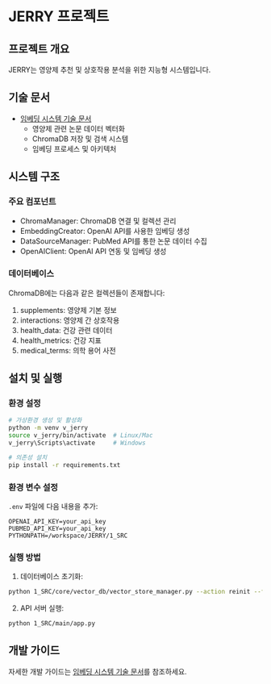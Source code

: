 # JERRY 프로젝트

## 프로젝트 개요
JERRY는 영양제 추천 및 상호작용 분석을 위한 지능형 시스템입니다.

## 기술 문서

- [임베딩 시스템 기술 문서](0_docs/embedding.md)
  - 영양제 관련 논문 데이터 벡터화
  - ChromaDB 저장 및 검색 시스템
  - 임베딩 프로세스 및 아키텍처

## 시스템 구조

### 주요 컴포넌트
- ChromaManager: ChromaDB 연결 및 컬렉션 관리
- EmbeddingCreator: OpenAI API를 사용한 임베딩 생성
- DataSourceManager: PubMed API를 통한 논문 데이터 수집
- OpenAIClient: OpenAI API 연동 및 임베딩 생성

### 데이터베이스
ChromaDB에는 다음과 같은 컬렉션들이 존재합니다:
1. supplements: 영양제 기본 정보
2. interactions: 영양제 간 상호작용
3. health_data: 건강 관련 데이터
4. health_metrics: 건강 지표
5. medical_terms: 의학 용어 사전

## 설치 및 실행

### 환경 설정
```bash
# 가상환경 생성 및 활성화
python -m venv v_jerry
source v_jerry/bin/activate  # Linux/Mac
v_jerry\Scripts\activate     # Windows

# 의존성 설치
pip install -r requirements.txt
```

### 환경 변수 설정
`.env` 파일에 다음 내용을 추가:
```
OPENAI_API_KEY=your_api_key
PUBMED_API_KEY=your_api_key
PYTHONPATH=/workspace/JERRY/1_SRC
```

### 실행 방법
1. 데이터베이스 초기화:
```bash
python 1_SRC/core/vector_db/vector_store_manager.py --action reinit --force --debug
```

2. API 서버 실행:
```bash
python 1_SRC/main/app.py
```

## 개발 가이드
자세한 개발 가이드는 [임베딩 시스템 기술 문서](0_docs/embedding.md)를 참조하세요. 